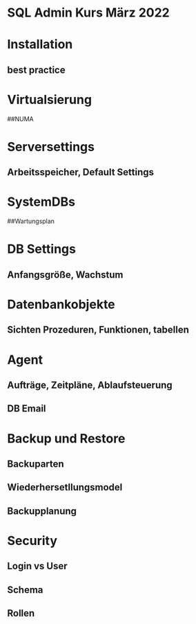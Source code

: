 # SQL Admin Kurs März 2022

# Installation
## best practice

# Virtualsierung
##NUMA

# Serversettings
## Arbeitsspeicher, Default Settings

# SystemDBs
##Wartungsplan

# DB Settings
## Anfangsgröße, Wachstum

# Datenbankobjekte
## Sichten Prozeduren, Funktionen, tabellen
 
 # Agent
 ## Aufträge, Zeitpläne, Ablaufsteuerung
 ## DB Email

 # Backup und Restore
 ## Backuparten
 ## Wiederhersetllungsmodel
 ## Backupplanung

 # Security
 ## Login vs User
 ## Schema
 ## Rollen



